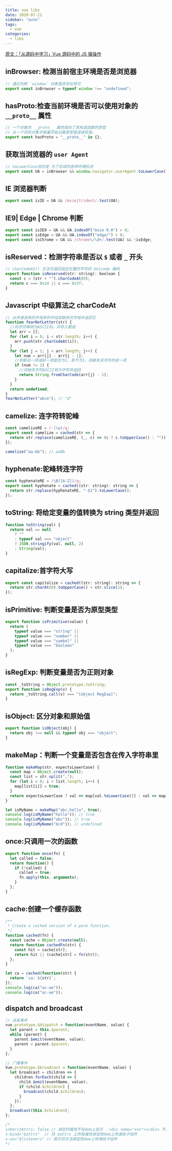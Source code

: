 ```yaml
---
title: vue libs
date: 2020-07-21
sidebar: "auto"
tags:
  - vue
categories:
  - libs
---
```


[原文：「从源码中学习」Vue 源码中的 JS 骚操作](https://juejin.im/post/5c73554cf265da2de33f2a32)

## inBrowser: 检测当前宿主环境是否是浏览器

```js
// 通过判断 `window` 对象是否存在即可
export const inBrowser = typeof window !== "undefined";
```

## hasProto:检查当前环境是否可以使用对象的 `__proto__` 属性

```js
// 一个对象的 __proto__ 属性指向了其构造函数的原型
// 从一个空的对象字面量开始沿着原型链逐级检查。
export const hasProto = "__proto__" in {};
```

## 获取当浏览器的 `user Agent`

```js
// toLowerCase目的是 为了后续的各种环境检测
export const UA = inBrowser && window.navigator.userAgent.toLowerCase();
```

## IE 浏览器判断

```js
export const isIE = UA && /msie|trident/.test(UA);
```

## IE9| Edge | Chrome 判断

```js
export const isIE9 = UA && UA.indexOf("msie 9.0") > 0;
export const isEdge = UA && UA.indexOf("edge/") > 0;
export const isChrome = UA && /chrome\/\d+/.test(UA) && !isEdge;
```

## isReserved：检测字符串是否以 `$` 或者 `_` 开头

```js
// charCodeAt() 方法可返回指定位置的字符的 Unicode 编码
export function isReserved(str: string): boolean {
  const c = (str + "").charCodeAt(0);
  return c === 0x24 || c === 0x5f;
}
```

## Javascript 中级算法之 charCodeAt

```js
// 从传递进来的字母序列中找到缺失的字母并返回它
function fearNotLetter(str) {
  //将字符串转为ASCII码，并存入数组
  let arr = [];
  for (let i = 0; i < str.length; i++) {
    arr.push(str.charCodeAt(i));
  }
  for (let j = 1; j < arr.length; j++) {
    let num = arr[j] - arr[j - 1];
    //判断后一项减前一项是否为1，若不为1，则缺失该字符的前一项
    if (num != 1) {
      //将缺失字符ASCII转为字符并返回
      return String.fromCharCode(arr[j] - 1);
    }
  }
  return undefined;
}
fearNotLetter("abce"); // "d"
```

## camelize: 连字符转驼峰

```js
const camelizeRE = /-(\w)/g;
export const camelize = cached(str => {
  return str.replace(camelizeRE, (_, c) => (c ? c.toUpperCase() : ""));
});

camelize("aa-bb"); // aaBb
```

## hyphenate:驼峰转连字符

```js
const hyphenateRE = /\B([A-Z])/g;
export const hyphenate = cached((str: string): string => {
  return str.replace(hyphenateRE, "-$1").toLowerCase();
});
```

## toString: 将给定变量的值转换为 string 类型并返回

```js
function toString(val) {
  return val == null
    ? ""
    : typeof val === "object"
    ? JSON.stringify(val, null, 2)
    : String(val);
}
```

## capitalize:首字符大写

```js
export const capitalize = cached((str: string): string => {
  return str.charAt(0).toUpperCase() + str.slice(1);
});
```

## isPrimitive: 判断变量是否为原型类型

```js
export function isPrimitive(value) {
  return (
    typeof value === "string" ||
    typeof value === "number" ||
    typeof value === "symbol" ||
    typeof value === "boolean"
  );
}
```

## isRegExp: 判断变量是否为正则对象

```js
const _toString = Object.prototype.toString;
export function isRegExp(v) {
  return _toString.call(v) === "[object RegExp]";
}
```

## isObject: 区分对象和原始值

```js
export function isObject(obj) {
  return obj !== null && typeof obj === "object";
}
```

## makeMap：判断一个变量是否包含在传入字符串里

```js
function makeMap(str, expectsLowerCase) {
  const map = Object.create(null);
  const list = str.split(",");
  for (let i = 0; i < list.length; i++) {
    map[list[i]] = true;
  }
  return expectsLowerCase ? val => map[val.toLowerCase()] : val => map[val];
}

let isMyName = makeMap("abc,hello", true);
console.log(isMyName("hello")); // true
console.log(isMyName("abc")); // true
console.log(isMyName("bcd")); // undefined
```

## once:只调用一次的函数

```js
export function once(fn) {
  let called = false;
  return function() {
    if (!called) {
      called = true;
      fn.apply(this, arguments);
    }
  };
}
```

## cache:创建一个缓存函数

```js
/**
 * Create a cached version of a pure function.
 */
function cached(fn) {
  const cache = Object.create(null);
  return function cachedFn(str) {
    const hit = cache[str];
    return hit || (cache[str] = fn(str));
  };
}

let ca = cached(function(str) {
  return `ca: ${str}`;
});
console.log(ca("ac-ae"));
console.log(ca("ac-ae"));
```

## dispatch and broadcast

```js
// 派发事件
vue.prototype.$dispatch = function(eventName, value) {
  let parent = this.$parent;
  while (parent) {
    parent.$emit(eventName, value);
    parent = parent.$parent;
  }
};

// 广播事件
Vue.prototype.$broadcast = function(eventName, value) {
  let broadcast = children => {
    children.forEach(child => {
      child.$emit(eventName, value);
      if (child.$children) {
        broadcast(child.$children);
      }
    });
  };
  broadcast(this.$children);
};

/*
inheritAttrs: false // 绑定的属性不在dom上显示 ：<div name="xxx"></div> 不显示
v-bind="$attrs"  // 将 $attrs 上所有属性绑定到dom上传递给子组件
v-on="$listeners" // 表示将方法绑定到dom上传递给子组件
*/
```
